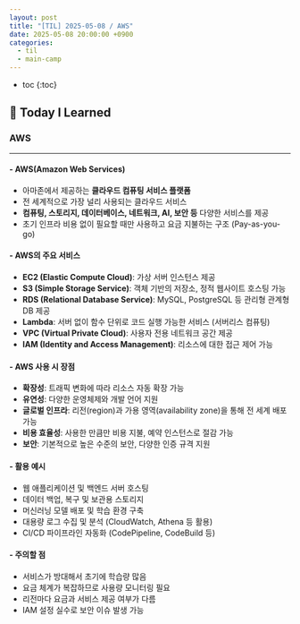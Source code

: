 ```yaml
---
layout: post
title: "[TIL] 2025-05-08 / AWS"
date: 2025-05-08 20:00:00 +0900
categories: 
  - til
  - main-camp
---
```


* toc
{:toc}

## 📖 Today I Learned
### AWS

---

#### - **AWS(Amazon Web Services)**
- 아마존에서 제공하는 **클라우드 컴퓨팅 서비스 플랫폼**
- 전 세계적으로 가장 널리 사용되는 클라우드 서비스
- **컴퓨팅, 스토리지, 데이터베이스, 네트워크, AI, 보안 등** 다양한 서비스를 제공  
- 초기 인프라 비용 없이 필요할 때만 사용하고 요금 지불하는 구조 (Pay-as-you-go)

#### - **AWS의 주요 서비스**
- **EC2 (Elastic Compute Cloud)**: 가상 서버 인스턴스 제공  
- **S3 (Simple Storage Service)**: 객체 기반의 저장소, 정적 웹사이트 호스팅 가능  
- **RDS (Relational Database Service)**: MySQL, PostgreSQL 등 관리형 관계형 DB 제공  
- **Lambda**: 서버 없이 함수 단위로 코드 실행 가능한 서비스 (서버리스 컴퓨팅)  
- **VPC (Virtual Private Cloud)**: 사용자 전용 네트워크 공간 제공  
- **IAM (Identity and Access Management)**: 리소스에 대한 접근 제어 가능

#### - **AWS 사용 시 장점**
- **확장성**: 트래픽 변화에 따라 리소스 자동 확장 가능  
- **유연성**: 다양한 운영체제와 개발 언어 지원  
- **글로벌 인프라**: 리전(region)과 가용 영역(availability zone)을 통해 전 세계 배포 가능  
- **비용 효율성**: 사용한 만큼만 비용 지불, 예약 인스턴스로 절감 가능  
- **보안**: 기본적으로 높은 수준의 보안, 다양한 인증 규격 지원

#### - **활용 예시**
- 웹 애플리케이션 및 백엔드 서버 호스팅  
- 데이터 백업, 복구 및 보관용 스토리지  
- 머신러닝 모델 배포 및 학습 환경 구축  
- 대용량 로그 수집 및 분석 (CloudWatch, Athena 등 활용)  
- CI/CD 파이프라인 자동화 (CodePipeline, CodeBuild 등)

#### - **주의할 점**
- 서비스가 방대해서 초기에 학습량 많음  
- 요금 체계가 복잡하므로 사용량 모니터링 필요  
- 리전마다 요금과 서비스 제공 여부가 다름  
- IAM 설정 실수로 보안 이슈 발생 가능

<!-- --- -->

<!-- <h2> 💬 </h2> -->

<!-- <h4>  </h4> -->

